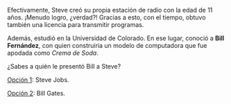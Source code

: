 Efectivamente, Steve creó su propia estación de radio con la edad de 11 años. ¡Menudo logro, ¿verdad?! Gracias a esto, con el tiempo, obtuvo también una licencia para transmitir programas.

Además, estudió en la Universidad de Colorado. En ese lugar, conoció a <b>Bill Fernández</b>, con quien construiría un modelo de computadora que fue apodada como <i>Crema de Soda</i>. 

¿Sabes a quién le presentó Bill a Steve?

[Opción 1](https://github.com/Ctrusan/Historia_Woz/blob/master/Parte4.md): Steve Jobs.

[Opción 2](https://github.com/Ctrusan/Historia_Woz/blob/master/Parte5.md): Bill Gates.
